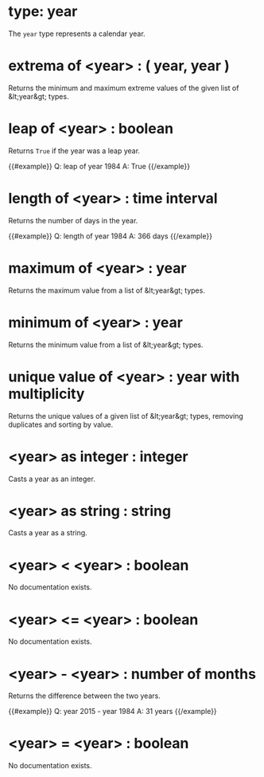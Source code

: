 # type: year

The `year` type represents a calendar year.

# extrema of &lt;year&gt; : ( year, year )

Returns the minimum and maximum extreme values of the given list of &amp;lt;year&amp;gt; types.

# leap of &lt;year&gt; : boolean

Returns `True` if the year was a leap year.

{{#example}}
Q: leap of year 1984
A: True
{{/example}}

# length of &lt;year&gt; : time interval

Returns the number of days in the year.

{{#example}}
Q: length of year 1984
A: 366 days
{{/example}}

# maximum of &lt;year&gt; : year

Returns the maximum value from a list of &amp;lt;year&amp;gt; types.

# minimum of &lt;year&gt; : year

Returns the minimum value from a list of &amp;lt;year&amp;gt; types.

# unique value of &lt;year&gt; : year with multiplicity

Returns the unique values of a given list of &amp;lt;year&amp;gt; types, removing duplicates and sorting by value.

# &lt;year&gt; as integer : integer

Casts a year as an integer.

# &lt;year&gt; as string : string

Casts a year as a string.

# &lt;year&gt; &lt; &lt;year&gt; : boolean

No documentation exists.

# &lt;year&gt; &lt;= &lt;year&gt; : boolean

No documentation exists.

# &lt;year&gt; - &lt;year&gt; : number of months

Returns the difference between the two years.

{{#example}}
Q: year 2015 - year 1984
A: 31 years
{{/example}}

# &lt;year&gt; = &lt;year&gt; : boolean

No documentation exists.
